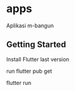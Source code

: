 # apps

Aplikasi m-bangun

## Getting Started

Install Flutter last version

run flutter pub get

flutter run
